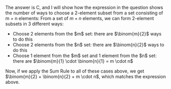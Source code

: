 The answer is C, and I will show how the expression in the question shows the number of ways to choose a 2-element subset from a set consisting of m + n elements:
From a set of $m + n$ elements, we can form 2-element subsets in 3 different ways:

<ul>
<li> Choose 2 elements from the $m$ set: there are $\binom{m}{2}$ ways to do this
<li> Choose 2 elements from the $n$ set: there are $\binom{n}{2}$ ways to do this
<li> Choose 1 element from the $m$ set and 1 element from the $n$ set: there are $\binom{m}{1} \cdot \binom{n}{1} = m \cdot n$
</ul>
Now, if we apply the Sum Rule to all of these cases above, we get $\binom{m}{2} + \binom{n}{2} + m \cdot n$, which matches the expression above.
